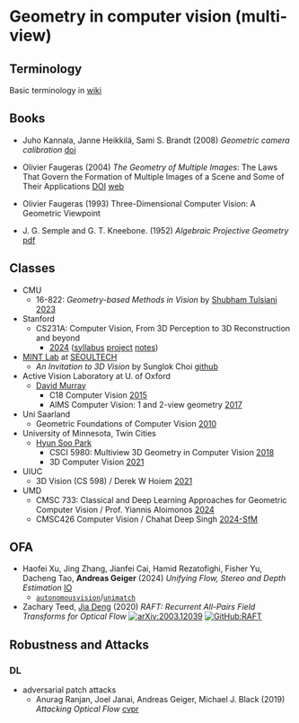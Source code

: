# Geometry in computer vision (multi-view)

## Terminology

Basic terminology in [wiki](https://en.wikipedia.org/wiki/Category:Geometry_in_computer_vision)

## Books

- Juho Kannala, Janne Heikkilä, Sami S. Brandt
  (2008) *Geometric camera calibration*
  [doi](https://doi.org/10.1002/9780470050118.ecse589)

- Olivier Faugeras
  (2004) *The Geometry of Multiple Images*:
  The Laws That Govern the Formation of Multiple Images of a Scene and Some of Their Applications
  [DOI](https://doi.org/10.7551/mitpress/3259.001.0001)
  [web](https://mitpress.mit.edu/9780262562041/the-geometry-of-multiple-images/)
- Olivier Faugeras (1993) Three-Dimensional Computer Vision: A Geometric Viewpoint
- J. G. Semple and G. T. Kneebone.
  (1952) *Algebraic Projective Geometry*
  [pdf](https://download.tuxfamily.org/openmathdep/geometry_projective/Algebraic_Projective_Geometry-Kneebone.pdf)

## Classes

- CMU
  - 16-822: *Geometry-based Methods in Vision*
    by [Shubham Tulsiani](https://scholar.google.com/citations?hl=en&user=06rffEkAAAAJ)
    [2023](https://geometric3d.github.io/)
- Stanford
  - CS231A: Computer Vision, From 3D Perception to 3D Reconstruction and beyond
    - [2024](https://web.stanford.edu/class/cs231a/)
      ([syllabus](https://web.stanford.edu/class/cs231a/syllabus.html)
      [project](https://web.stanford.edu/class/cs231a/project.html)
      [notes](https://web.stanford.edu/class/cs231a/course_notes.html))
- [MINT Lab](https://mint-lab.github.io/) at [SEOULTECH](https://en.wikipedia.org/wiki/Seoul_National_University_of_Science_and_Technology)
  - *An Invitation to 3D Vision* by Sunglok Choi
    [github](https://github.com/mint-lab/3dv_tutorial)
- Active Vision Laboratory at U. of Oxford
  - [David Murray](https://www.robots.ox.ac.uk/~dwm/index.html)
    - C18 Computer Vision
      [2015](https://www.robots.ox.ac.uk/~dwm/Courses/4CV_2015/index.html)
    - AIMS Computer Vision: 1 and 2-view geometry
      [2017](https://www.robots.ox.ac.uk/~dwm/Courses/AIMS/index.html)
- Uni Saarland
  - Geometric Foundations of Computer Vision
    [2010](https://www.mia.uni-saarland.de/Teaching/gfcv09.shtml)
- University of Minnesota, Twin Cities
  - [Hyun Soo Park](https://www-users.cse.umn.edu/~hspark/)
    - CSCI 5980: Multiview 3D Geometry in Computer Vision
      [2018](https://www-users.cse.umn.edu/~hspark/CSci5980/csci5980_3dvision.html)
    - 3D Computer Vision
      [2021](https://www-users.cse.umn.edu/~hspark/csci5563_S2021/csci5563.html)
- UIUC
  - 3D Vision (CS 598) / Derek W Hoiem
    [2021](https://courses.engr.illinois.edu/cs598dwh/fa2021/)
- UMD
  - CMSC 733: Classical and Deep Learning Approaches for
Geometric Computer Vision / Prof. Yiannis Aloimonos
    [2024](https://prg.cs.umd.edu/cmsc733-spring2024)
  - CMSC426 Computer Vision / Chahat Deep Singh
    [2024-SfM](https://cmsc426.github.io/sfm/)

## OFA

- Haofei Xu, Jing Zhang, Jianfei Cai, Hamid Rezatofighi, Fisher Yu, Dacheng Tao, **Andreas Geiger**
  (2024) *Unifying Flow, Stereo and Depth Estimation*
  [IO](https://haofeixu.github.io/unimatch/)
  - [`autonomousvision`](https://uni-tuebingen.de/fakultaeten/mathematisch-naturwissenschaftliche-fakultaet/fachbereiche/informatik/lehrstuehle/autonomous-vision/home/)/[`unimatch`](https://github.com/autonomousvision/unimatch)
- Zachary Teed, [Jia Deng](https://scholar.google.com/citations?user=U3Eub-EAAAAJ&hl=en&oi=sra)
  (2020) *RAFT: Recurrent All-Pairs Field Transforms for Optical Flow*
  [![arXiv:2003.12039](https://img.shields.io/badge/arXiv-2003.12039-f9f107.svg?logo=arxiv)](https://arxiv.org/abs/2003.12039)
  [![GitHub:RAFT](https://img.shields.io/badge/GitHub-RAFT-9999ff.svg)](https://github.com/princeton-vl/RAFT)

## Robustness and Attacks

### DL

- adversarial patch attacks
  - Anurag Ranjan, Joel Janai, Andreas Geiger, Michael J. Black
    (2019) *Attacking Optical Flow*
    [cvpr](https://openaccess.thecvf.com/content_ICCV_2019/html/Ranjan_Attacking_Optical_Flow_ICCV_2019_paper.html)

